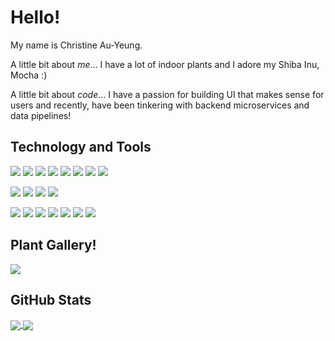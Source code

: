 # Hello!
My name is Christine Au-Yeung.

A little bit about _me_... I have a lot of indoor plants and I adore my Shiba Inu, Mocha :) 

A little bit about _code_... I have a passion for building UI that makes sense for users and recently, have been tinkering with backend microservices and data pipelines!

## Technology and Tools

![](https://img.shields.io/badge/Code-Python-informational?style=flat&logo=python&logoColor=white&color=6373B5)
![](https://img.shields.io/badge/Code-Golang-informational?style=flat&logo=go&logoColor=white&color=6373B5)
![](https://img.shields.io/badge/Code-Javascript-informational?style=flat&logo=javascript&logoColor=white&color=6373B5)
![](https://img.shields.io/badge/Code-Typescript-informational?style=flat&logo=typescript&logoColor=white&color=6373B5)
![](https://img.shields.io/badge/Code-HTML-informational?style=flat&logo=HTML5&logoColor=white&color=6373B5)
![](https://img.shields.io/badge/Code-CSS-informational?style=flat&logo=CSS3&logoColor=white&color=6373B5)
![](https://img.shields.io/badge/Code-SCSS-informational?style=flat&logo=SASS&logoColor=white&color=6373B5)
![](https://img.shields.io/badge/Code-SQL-informational?style=flat&logoColor=white&color=6373B5)


![](https://img.shields.io/badge/Frameworks-React-informational?style=flat&logo=react&logoColor=white&color=D8E1FF)
![](https://img.shields.io/badge/Frameworks-Node.js-informational?style=flat&logo=node.js&logoColor=white&color=D8E1FF)
![](https://img.shields.io/badge/Frameworks-GraphQL-informational?style=flat&logo=graphql&logoColor=white&color=D8E1FF)
![](https://img.shields.io/badge/Frameworks-Bootstrap-informational?style=flat&logo=bootstrap&logoColor=white&color=D8E1FF)

![](https://img.shields.io/badge/Tools-Git-informational?style=flat&logo=Git&logoColor=white&color=DBEBC0)
![](https://img.shields.io/badge/Tools-VSCode-informational?style=flat&logo=visual-studio-code&logoColor=white&color=DBEBC0)
![](https://img.shields.io/badge/Tools-Storybook-informational?style=flat&logo=storybook&logoColor=white&color=DBEBC0)
![](https://img.shields.io/badge/Tools-Kubernetes-informational?style=flat&logo=kubernetes&logoColor=white&color=DBEBC0)
![](https://img.shields.io/badge/Tools-AWS-informational?style=flat&logo=AWS&logoColor=white&color=DBEBC0)
![](https://img.shields.io/badge/Tools-Datadog-informational?style=flat&logo=datadog&logoColor=white&color=DBEBC0)
![](https://img.shields.io/badge/Tools-Gitlab-informational?style=flat&logo=gitlab&logoColor=white&color=DBEBC0)


## Plant Gallery!
<a href="https://github.com/ChristineAu-yeung/Plants">
  <img align="center" src="https://github-readme-stats.vercel.app/api/pin/?username=ChristineAu-yeung&repo=Plants&theme=radical&show_owner=True" />
</a>


## GitHub Stats
<a href="https://github.com/ChristineAu-yeung/">
  <img align="center" src="https://github-readme-stats.vercel.app/api/top-langs/?username=ChristineAu-yeung&layout=compact&theme=radical" />
</a>
<a href="https://github.com/ChristineAu-yeung/">
  <img align="center" src="https://github-readme-stats.vercel.app/api?username=ChristineAu-yeung&show_icons=true&theme=radical&hide=issues" />
</a>
